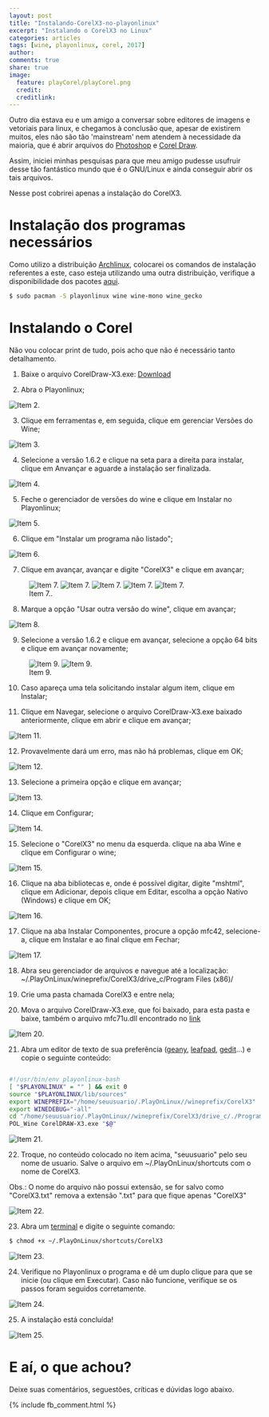 ```yaml
---
layout: post
title: "Instalando-CorelX3-no-playonlinux"
excerpt: "Instalando o CorelX3 no Linux"
categories: articles
tags: [wine, playonlinux, corel, 2017]
author:
comments: true
share: true
image:
  feature: playCorel/playCorel.png
  credit:
  creditlink:
---
```


<div id="fb-root"></div>
<script>(function(d, s, id) {
  var js, fjs = d.getElementsByTagName(s)[0];
  if (d.getElementById(id)) return;
  js = d.createElement(s); js.id = id;
  js.src = "//connect.facebook.net/pt_BR/all.js#xfbml=1&version=v2.5&appId=541394239351629";
  fjs.parentNode.insertBefore(js, fjs);
}(document, 'script', 'facebook-jssdk'));</script>

Outro dia estava eu e um amigo a conversar sobre editores de imagens e vetoriais
para linux, e chegamos à conclusão que, apesar de existirem muitos, eles não
são tão 'mainstream' nem atendem à necessidade da maioria, que é abrir arquivos
do [Photoshop](http://www.adobe.com/br/products/photoshop.html) e [Corel Draw](http://www.corel.com/br/).

Assim, iniciei minhas pesquisas para que meu amigo pudesse usufruir desse tão
fantástico mundo que é o GNU/Linux e ainda conseguir abrir os tais arquivos.

Nesse post cobrirei apenas a instalação do CorelX3.

# Instalação dos programas necessários

Como utilizo a distribuição [Archlinux](https://www.archlinux-br.org/),
colocarei os comandos de instalação referentes a este, caso esteja utilizando
uma outra distribuição, verifique a disponibilidade dos pacotes [aqui](https://www.playonlinux.com/en/download.html).

```bash
$ sudo pacman -S playonlinux wine wine-mono wine_gecko
```

# Instalando o Corel

Não vou colocar print de tudo, pois acho que não é necessário tanto
detalhamento.

1. Baixe o arquivo CorelDraw-X3.exe: [Download](https://drive.google.com/file/d/0B894M0Ei0LchbVlMR3VkaHYwd3c/view)

2. Abra o Playonlinux;

![Item 2.](/images/playCorel/playCorel01.png)

3. Clique em ferramentas e, em seguida, clique em gerenciar Versões do Wine;

![Item 3.](/images/playCorel/playCorel02.png)

4. Selecione a versão 1.6.2 e clique na seta para a direita para instalar,
   clique em Anvançar e aguarde a instalação ser finalizada.

![Item 4.](/images/playCorel/playCorel03.png)

5. Feche o gerenciador de versões do wine e clique em Instalar no Playonlinux;

![Item 5.](/images/playCorel/playCorel04.png)

6. Clique em "Instalar um programa não listado";

![Item 6.](/images/playCorel/playCorel05.png)

7. Clique em avançar, avançar e digite "CorelX3" e clique em avançar;

<figure class="third">
	<img src="/images/playCorel/playCorel06.png" alt="Item 7.">
	<img src="/images/playCorel/playCorel07.png" alt="Item 7.">
	<img src="/images/playCorel/playCorel08.png" alt="Item 7.">
	<img src="/images/playCorel/playCorel09.png" alt="Item 7.">
	<img src="/images/playCorel/playCorel10.png" alt="Item 7.">
	<figcaption>Item 7..</figcaption>
</figure>

8. Marque a opção "Usar outra versão do wine", clique em avançar;

![Item 8.](/images/playCorel/playCorel11.png)

9. Selecione a versão 1.6.2 e clique em avançar, selecione a opção 64 bits e
   clique em avançar novamente;

<figure class="half">
	<img src="/images/playCorel/playCorel12.png" alt="Item 9.">
	<img src="/images/playCorel/playCorel13.png" alt="Item 9.">
	<figcaption>Item 9.</figcaption>
</figure>

10. Caso apareça uma tela solicitando instalar algum item, clique em Instalar;

11. Clique em Navegar, selecione o arquivo CorelDraw-X3.exe baixado
    anteriormente, clique em abrir e clique em avançar;

![Item 11.](/images/playCorel/playCorel14.png)

12. Provavelmente dará um erro, mas não há problemas, clique em OK;

![Item 12.](/images/playCorel/playCorel15.png)

13. Selecione a primeira opção e clique em avançar;

![Item 13.](/images/playCorel/playCorel16.png)

14. Clique em Configurar;

![Item 14.](/images/playCorel/playCorel17.png)

15. Selecione o "CorelX3" no menu da esquerda. clique na aba Wine e clique em
    Configurar o wine;

![Item 15.](/images/playCorel/playCorel18.png)

16. Clique na aba bibliotecas e, onde é possível digitar, digite "mshtml",
    clique em Adicionar, depois clique em Editar, escolha a opção Nativo
    (Windows) e clique em OK;

![Item 16.](/images/playCorel/playCorel19.png)

17. Clique na aba Instalar Componentes, procure a opção mfc42, selecione-a,
    clique em Instalar e ao final clique em Fechar;

![Item 17.](/images/playCorel/playCorel20.png)

18. Abra seu gerenciador de arquivos e navegue até a localização: ~/.PlayOnLinux/wineprefix/CorelX3/drive_c/Program Files (x86)/


19. Crie uma pasta chamada CorelX3 e entre nela;


20. Mova o arquivo CorelDraw-X3.exe, que foi baixado, para esta pasta e baixe,
    também o arquivo mfc71u.dll encontrado no [link](https://drive.google.com/file/d/0B894M0Ei0LchUk1HYjVSLTNvaG8/view)

![Item 20.](/images/playCorel/playCorel21.png)

21. Abra um editor de texto de sua preferência ([geany](https://pt.wikipedia.org/wiki/Geany), [leafpad](https://pt.wikipedia.org/wiki/Leafpad), [gedit](https://pt.wikipedia.org/wiki/Gedit)...) e copie o seguinte conteúdo:

```bash

#!/usr/bin/env playonlinux-bash
[ "$PLAYONLINUX" = "" ] && exit 0
source "$PLAYONLINUX/lib/sources"
export WINEPREFIX="/home/seuusuario/.PlayOnLinux//wineprefix/CorelX3"
export WINEDEBUG="-all"
cd "/home/seuusuario/.PlayOnLinux//wineprefix/CorelX3/drive_c/./Program Files (x86)/CorelX3"
POL_Wine CorelDRAW-X3.exe "$@"

```

![Item 21.](/images/playCorel/playCorel22.png)

22. Troque, no conteúdo colocado no item acima, "seuusuario" pelo seu nome de
    usuario. Salve o arquivo em ~/.PlayOnLinux/shortcuts com o nome de CorelX3.

Obs.: O nome do arquivo não possui extensão, se for salvo como "CorelX3.txt"
remova a extensão ".txt" para que fique apenas "CorelX3"

![Item 22.](/images/playCorel/playCorel23.png)

23. Abra um [terminal](https://help.ubuntu.com/kubuntu/desktopguide/pt_BR/terminals.html) e digite o seguinte comando:

```bash
$ chmod +x ~/.PlayOnLinux/shortcuts/CorelX3
```

![Item 23.](/images/playCorel/playCorel24.png)

24. Verifique no Playonlinux o programa e dê um duplo clique para que se inicie
    (ou clique em Executar). Caso não funcione, verifique se os passos foram
    seguidos corretamente.

![Item 24.](/images/playCorel/playCorel25.png)

25. A instalação está concluída!

![Item 25.](/images/playCorel/playCorel26.png)

# E aí, o que achou?

Deixe suas comentários, seguestões, críticas e dúvidas logo abaixo.

{% include fb_comment.html %}
